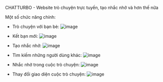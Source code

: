 CHATTURBO - Website trò chuyện trực tuyến, tạo nhắc nhở và hơn thế nữa

Một số chức năng chính:
- Trò chuyện với bạn bè: 
![image](https://github.com/arishuy/chatturbo/assets/88521078/63699540-12ad-4fab-bbb1-ba1febb9fe29)

- Kết bạn mới:
![image](https://github.com/arishuy/chatturbo/assets/88521078/b2eeee3a-7ad6-4e79-a9c4-ae449296aa84)

- Tạo nhắc nhở: 
![image](https://github.com/arishuy/chatturbo/assets/88521078/94b639a9-3305-41ba-84d3-a285c53cd919)

- Tìm kiếm những người dùng khác:
![image](https://github.com/arishuy/chatturbo/assets/88521078/e0abe478-79e2-40fe-a994-1d9a9e64b241)

- Nhắc nhở trong cuộc trò chuyện:
![image](https://github.com/arishuy/chatturbo/assets/88521078/20e49b7b-79ed-48a9-8f79-e1c31d8a6cd4)

- Thay đổi giao diện cuộc trò chuyện:
![image](https://github.com/arishuy/chatturbo/assets/88521078/8c676929-f61b-4d1c-befb-5738279308fd)



